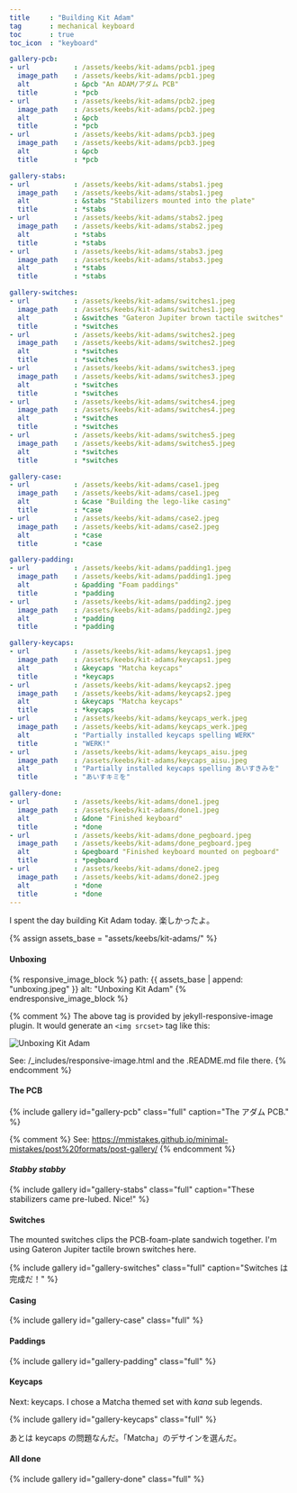 ```yaml
---
title     : "Building Kit Adam"
tag       : mechanical keyboard
toc       : true
toc_icon  : "keyboard"

gallery-pcb:
- url           : /assets/keebs/kit-adams/pcb1.jpeg
  image_path    : /assets/keebs/kit-adams/pcb1.jpeg
  alt           : &pcb "An ADAM/アダム PCB"
  title         : *pcb
- url           : /assets/keebs/kit-adams/pcb2.jpeg
  image_path    : /assets/keebs/kit-adams/pcb2.jpeg
  alt           : &pcb
  title         : *pcb
- url           : /assets/keebs/kit-adams/pcb3.jpeg
  image_path    : /assets/keebs/kit-adams/pcb3.jpeg
  alt           : &pcb
  title         : *pcb

gallery-stabs:
- url           : /assets/keebs/kit-adams/stabs1.jpeg
  image_path    : /assets/keebs/kit-adams/stabs1.jpeg
  alt           : &stabs "Stabilizers mounted into the plate"
  title         : *stabs
- url           : /assets/keebs/kit-adams/stabs2.jpeg
  image_path    : /assets/keebs/kit-adams/stabs2.jpeg
  alt           : *stabs
  title         : *stabs
- url           : /assets/keebs/kit-adams/stabs3.jpeg
  image_path    : /assets/keebs/kit-adams/stabs3.jpeg
  alt           : *stabs
  title         : *stabs

gallery-switches:
- url           : /assets/keebs/kit-adams/switches1.jpeg
  image_path    : /assets/keebs/kit-adams/switches1.jpeg
  alt           : &switches "Gateron Jupiter brown tactile switches"
  title         : *switches
- url           : /assets/keebs/kit-adams/switches2.jpeg
  image_path    : /assets/keebs/kit-adams/switches2.jpeg
  alt           : *switches
  title         : *switches
- url           : /assets/keebs/kit-adams/switches3.jpeg
  image_path    : /assets/keebs/kit-adams/switches3.jpeg
  alt           : *switches
  title         : *switches
- url           : /assets/keebs/kit-adams/switches4.jpeg
  image_path    : /assets/keebs/kit-adams/switches4.jpeg
  alt           : *switches
  title         : *switches
- url           : /assets/keebs/kit-adams/switches5.jpeg
  image_path    : /assets/keebs/kit-adams/switches5.jpeg
  alt           : *switches
  title         : *switches

gallery-case:
- url           : /assets/keebs/kit-adams/case1.jpeg
  image_path    : /assets/keebs/kit-adams/case1.jpeg
  alt           : &case "Building the lego-like casing"
  title         : *case
- url           : /assets/keebs/kit-adams/case2.jpeg
  image_path    : /assets/keebs/kit-adams/case2.jpeg
  alt           : *case
  title         : *case

gallery-padding:
- url           : /assets/keebs/kit-adams/padding1.jpeg
  image_path    : /assets/keebs/kit-adams/padding1.jpeg
  alt           : &padding "Foam paddings"
  title         : *padding
- url           : /assets/keebs/kit-adams/padding2.jpeg
  image_path    : /assets/keebs/kit-adams/padding2.jpeg
  alt           : *padding
  title         : *padding

gallery-keycaps:
- url           : /assets/keebs/kit-adams/keycaps1.jpeg
  image_path    : /assets/keebs/kit-adams/keycaps1.jpeg
  alt           : &keycaps "Matcha keycaps"
  title         : *keycaps
- url           : /assets/keebs/kit-adams/keycaps2.jpeg
  image_path    : /assets/keebs/kit-adams/keycaps2.jpeg
  alt           : &keycaps "Matcha keycaps"
  title         : *keycaps
- url           : /assets/keebs/kit-adams/keycaps_werk.jpeg
  image_path    : /assets/keebs/kit-adams/keycaps_werk.jpeg
  alt           : "Partially installed keycaps spelling WERK"
  title         : "WERK!"
- url           : /assets/keebs/kit-adams/keycaps_aisu.jpeg
  image_path    : /assets/keebs/kit-adams/keycaps_aisu.jpeg
  alt           : "Partially installed keycaps spelling あいすきみを"
  title         : "あいすキミを"

gallery-done:
- url           : /assets/keebs/kit-adams/done1.jpeg
  image_path    : /assets/keebs/kit-adams/done1.jpeg
  alt           : &done "Finished keyboard"
  title         : *done
- url           : /assets/keebs/kit-adams/done_pegboard.jpeg
  image_path    : /assets/keebs/kit-adams/done_pegboard.jpeg
  alt           : &pegboard "Finished keyboard mounted on pegboard"
  title         : *pegboard
- url           : /assets/keebs/kit-adams/done2.jpeg
  image_path    : /assets/keebs/kit-adams/done2.jpeg
  alt           : *done
  title         : *done
---
```


I spent the day building Kit Adam today. 楽しかったよ。

{% assign assets_base = "assets/keebs/kit-adams/" %}

#### Unboxing

{% responsive_image_block %}
  path: {{ assets_base | append: "unboxing.jpeg" }}
  alt: "Unboxing Kit Adam"
{% endresponsive_image_block %}

{% comment %}
  The above tag is provided by jekyll-responsive-image plugin.
  It would generate an `<img srcset>` tag like this:

  <img src="/assets/resized/unboxing-1400x1050.jpeg"
       alt="Unboxing Kit Adam"
       srcset="/assets/resized/unboxing-320x240.jpeg 320w,/assets/resized/unboxing-480x360.jpeg 480w,/assets/resized/unboxing-800x600.jpeg 800w,/assets/resized/unboxing-1400x1050.jpeg 1400w, /assets/keebs/kit-adams/unboxing.jpeg 5712w"
  />

  See: /_includes/responsive-image.html and the .README.md file there.
{% endcomment %}

#### The PCB

{% include gallery id="gallery-pcb" class="full" caption="The アダム PCB." %}

{% comment %}
  See: <https://mmistakes.github.io/minimal-mistakes/post%20formats/post-gallery/>
{% endcomment %}

#### *Stabby stabby*

{% include gallery id="gallery-stabs" class="full"
                   caption="These stabilizers came pre-lubed. Nice!" %}

#### Switches

The mounted switches clips the PCB-foam-plate sandwich together. I'm using
Gateron Jupiter tactile brown switches here.

{% include gallery id="gallery-switches" class="full"
                   caption="Switches は完成だ！" %}

#### Casing

{% include gallery id="gallery-case" class="full" %}

#### Paddings

{% include gallery id="gallery-padding" class="full" %}

#### Keycaps

Next: keycaps. I chose a Matcha themed set with *kana* sub legends.

{% include gallery id="gallery-keycaps" class="full" %}

あとは keycaps の問題なんだ。「Matcha」のデサインを選んだ。

#### All done

{% include gallery id="gallery-done" class="full" %}

